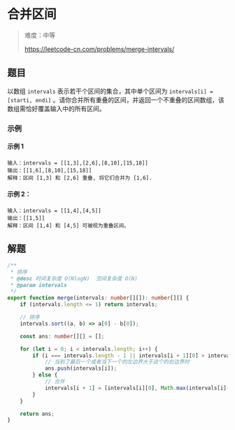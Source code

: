 # 合并区间

> 难度：中等
>
> https://leetcode-cn.com/problems/merge-intervals/

## 题目

以数组 `intervals` 表示若干个区间的集合，其中单个区间为 `intervals[i] = [starti, endi]` 。请你合并所有重叠的区间，并返回一个不重叠的区间数组，该数组需恰好覆盖输入中的所有区间。

### 示例

#### 示例 1

```
输入：intervals = [[1,3],[2,6],[8,10],[15,18]]
输出：[[1,6],[8,10],[15,18]]
解释：区间 [1,3] 和 [2,6] 重叠, 将它们合并为 [1,6].
```

#### 示例 2：

```
输入：intervals = [[1,4],[4,5]]
输出：[[1,5]]
解释：区间 [1,4] 和 [4,5] 可被视为重叠区间。
```

## 解题
```typescript
/**
 * 排序
 * @desc 时间复杂度 O(NlogN)  空间复杂度 O(N)
 * @param intervals
 */
export function merge(intervals: number[][]): number[][] {
    if (intervals.length <= 1) return intervals;

    // 排序
    intervals.sort((a, b) => a[0] - b[0]);

    const ans: number[][] = [];

    for (let i = 0; i < intervals.length; i++) {
        if (i === intervals.length - 1 || intervals[i + 1][0] > intervals[i][1]) {
            // 当到了最后一个或者当下一个的左边界大于这个的右边界时
            ans.push(intervals[i]);
        } else {
            // 合并
            intervals[i + 1] = [intervals[i][0], Math.max(intervals[i][1], intervals[i + 1][1])];
        }
    }

    return ans;
}
```